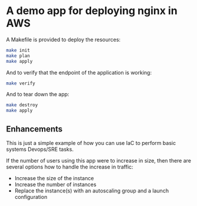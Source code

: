 # A demo app for deploying nginx in AWS

A Makefile is provided to deploy the resources:

```bash
make init
make plan
make apply
```

And to verify that the endpoint of the application is working:

```bash
make verify
```

And to tear down the app:

```bash
make destroy
make apply
```

## Enhancements

This is just a simple example of how you can use IaC to perform basic systems Devops/SRE tasks.

If the number of users using this app were to increase in size, then there are several options how to handle the increase in traffic:

* Increase the size of the instance
* Increase the number of instances
* Replace the instance(s) with an autoscaling group and a launch configuration
